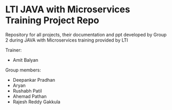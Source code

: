 # LTI JAVA with Microservices Training Project Repo

Repository for all projects, their documentation and ppt developed by Group 2 during JAVA with Microservices training provided by LTI

Trainer:
  - Amit Balyan

Group members:
  - Deepankar Pradhan
  - Aryan
  - Rushabh Patil
  - Ahemad Pathan
  - Rajesh Reddy Gakkula
